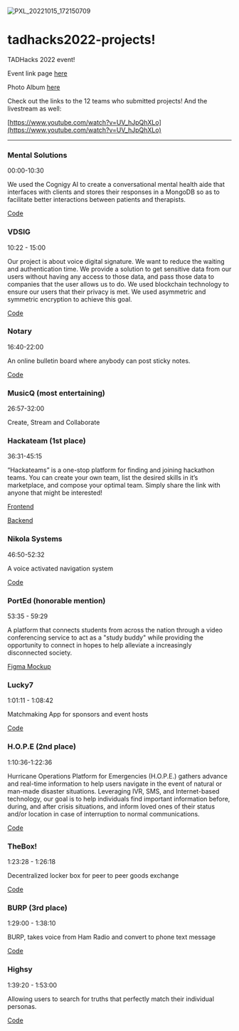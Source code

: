 ![PXL_20221015_172150709](https://user-images.githubusercontent.com/10290348/196574266-3e271aac-0ac0-489c-993b-d2028f28aacd.jpg)

# tadhacks2022-projects!

TADHacks 2022 event! 

Event link page [here](https://www.meetup.com/tampadevs/events/284553267/)

Photo Album [here](https://photos.app.goo.gl/Mo2GKnBSFqYpCAfu7)

Check out the links to the 12 teams who submitted projects! And the livestream as well:

[https://www.youtube.com/watch?v=UV_hJpQhXLo](https://www.youtube.com/watch?v=UV_hJpQhXLo)

-------------------------------

### Mental Solutions 

00:00-10:30

We used the Cognigy AI to create a conversational mental health aide that interfaces with clients and stores their responses in a MongoDB so as to facilitate better interactions between patients and therapists.

[Code](https://github.com/akhemka24/hackathon-10-15)

### VDSIG

10:22 - 15:00

Our project is about voice digital signature. We want to reduce the waiting and authentication time. We provide a solution to get sensitive data from our users without having any access to those data, and pass those data to companies that the user allows us to do. We used blockchain technology to ensure our users that their privacy is met. We used asymmetric and symmetric encryption to achieve this goal. 

[Code](https://github.com/Airick73/VDSIG)

### Notary

16:40-22:00

An online bulletin board where anybody can post sticky notes.

[Code](github.com/constellationz/notary)

### MusicQ (most entertaining)

26:57-32:00

Create, Stream and Collaborate

### Hackateam (1st place)

36:31-45:15

“Hackateams” is a one-stop platform for finding and joining hackathon teams. You can create your own team, list the desired skills in it’s marketplace, and compose your optimal team. Simply share the link with anyone that might be interested!

[Frontend](https://github.com/vosuyak/hackateams-backend)

[Backend](https://github.com/vosuyak/hackateams-webapp)

### Nikola Systems

46:50-52:32

A voice activated navigation system

[Code](https://github.com/DyroZang/VoiceDrivingGameHackathon/tree/main/src)

### PortEd (honorable mention)

53:35 - 59:29

A platform that connects students from across the nation through a video conferencing service to act as a "study buddy" while providing the opportunity to connect in hopes to help alleviate a increasingly disconnected society. 

[Figma Mockup](https://www.figma.com/file/brYpaF8clivBnGqsSoQ8EI/HackFig?node-id=0%3A1)

### Lucky7

1:01:11 - 1:08:42

Matchmaking App for sponsors and event hosts

[Code](https://github.com/HoldUpFjord/TinderForEvents-TADHACKS2022/tree/main)

### H.O.P.E (2nd place)

1:10:36-1:22:36

Hurricane Operations Platform for Emergencies (H.O.P.E.) gathers advance and real-time information to help users navigate in the event of natural or man-made disaster situations. Leveraging IVR, SMS, and Internet-based technology, our goal is to help individuals find important information before, during, and after crisis situations, and inform loved ones of their status and/or location in case of interruption to normal communications.

[Code](https://github.com/bytemaster-0xff/tadhack)

### TheBox!

1:23:28 - 1:26:18

Decentralized locker box for peer to peer goods exchange

[Code](https://github.com/chriswoodle/tadhack2022)

### BURP (3rd place)

1:29:00 - 1:38:10

BURP, takes voice from Ham Radio and convert to phone text message

[Code](https://github.com/cindy-pi/BURP)

### Highsy

1:39:20 - 1:53:00

Allowing users to search for truths that perfectly match their individual personas. 

[Code](GitHub.com/highsy)
